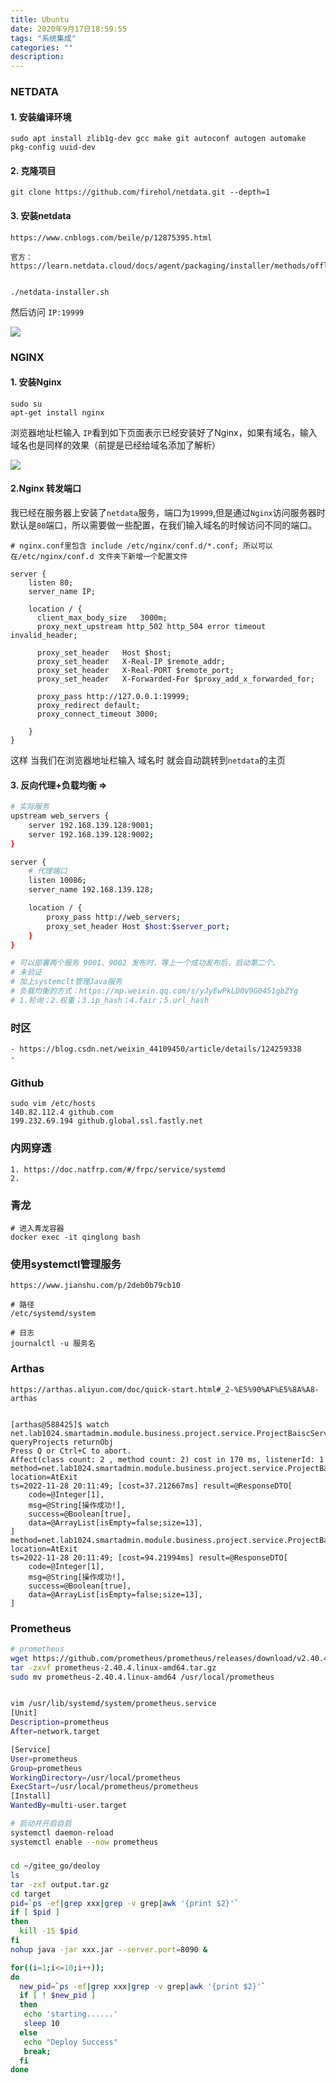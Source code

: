 ```yaml
---
title: Ubuntu
date: 2020年9月17日18:59:55
tags: "系统集成"
categories: ""
description: 
---
```




### NETDATA

#### 1. 安装编译环境

```
sudo apt install zlib1g-dev gcc make git autoconf autogen automake pkg-config uuid-dev
```

#### 2. 克隆项目

```
git clone https://github.com/firehol/netdata.git --depth=1
```

#### 3. 安装netdata

```
https://www.cnblogs.com/beile/p/12875395.html

官方：https://learn.netdata.cloud/docs/agent/packaging/installer/methods/offline


./netdata-installer.sh
```

然后访问 `IP:19999` 

![](https://i.loli.net/2020/09/23/Zp2AJqzlKPSaW7E.png)



### NGINX

#### 1. 安装Nginx

```
sudo su
apt-get install nginx
```

浏览器地址栏输入 `IP`看到如下页面表示已经安装好了Nginx，如果有域名，输入域名也是同样的效果（前提是已经给域名添加了解析）

![](https://i.loli.net/2020/09/23/45jPeQEu2TCoOyb.png)

#### 2.Nginx 转发端口

我已经在服务器上安装了`netdata`服务，端口为`19999`,但是通过`Nginx`访问服务器时默认是`80`端口，所以需要做一些配置，在我们输入域名的时候访问不同的端口。

```
# nginx.conf里包含	include /etc/nginx/conf.d/*.conf; 所以可以在/etc/nginx/conf.d 文件夹下新增一个配置文件

server {
    listen 80;
    server_name IP;

    location / {
      client_max_body_size   3000m;
      proxy_next_upstream http_502 http_504 error timeout invalid_header;

      proxy_set_header   Host $host;
      proxy_set_header   X-Real-IP $remote_addr;
      proxy_set_header   X-Real-PORT $remote_port;
      proxy_set_header   X-Forwarded-For $proxy_add_x_forwarded_for;

      proxy_pass http://127.0.0.1:19999;
      proxy_redirect default;
      proxy_connect_timeout 3000;

    }
}
```


这样 当我们在浏览器地址栏输入 域名时 就会自动跳转到`netdata`的主页

#### 3. 反向代理+负载均衡 => 

``` sh
# 实际服务
upstream web_servers {
	server 192.168.139.128:9001;
	server 192.168.139.128:9002;
}

server {
	# 代理端口
	listen 10086;
	server_name 192.168.139.128;

	location / {
		proxy_pass http://web_servers;
		proxy_set_header Host $host:$server_port;
	}
}

# 可以部署两个服务 9001、9002 发布时，等上一个成功发布后，启动第二个。
# 未验证
# 加上systemclt管理Java服务
# 负载均衡的方式：https://mp.weixin.qq.com/s/yJyEwPkLD0V9G0451gbZYg
# 1.轮询；2.权重；3.ip_hash；4.fair；5.url_hash
```

### 时区
	- https://blog.csdn.net/weixin_44109450/article/details/124259338
	- 
### Github

	sudo vim /etc/hosts
	140.82.112.4 github.com  
	199.232.69.194 github.global.ssl.fastly.net


### 内网穿透

```
1. https://doc.natfrp.com/#/frpc/service/systemd
2. 
```


### 青龙

```
# 进入青龙容器
docker exec -it qinglong bash
```


### 使用systemctl管理服务

```
https://www.jianshu.com/p/2deb0b79cb10

# 路径
/etc/systemd/system

# 日志
journalctl -u 服务名

```


### Arthas

```
https://arthas.aliyun.com/doc/quick-start.html#_2-%E5%90%AF%E5%8A%A8-arthas


[arthas@588425]$ watch net.lab1024.smartadmin.module.business.project.service.ProjectBaiscService queryProjects returnObj
Press Q or Ctrl+C to abort.
Affect(class count: 2 , method count: 2) cost in 170 ms, listenerId: 1
method=net.lab1024.smartadmin.module.business.project.service.ProjectBaiscService.queryProjects location=AtExit
ts=2022-11-28 20:11:49; [cost=37.212667ms] result=@ResponseDTO[
    code=@Integer[1],
    msg=@String[操作成功!],
    success=@Boolean[true],
    data=@ArrayList[isEmpty=false;size=13],
]
method=net.lab1024.smartadmin.module.business.project.service.ProjectBaiscService$$EnhancerBySpringCGLIB$$2f00139f.queryProjects location=AtExit
ts=2022-11-28 20:11:49; [cost=94.21994ms] result=@ResponseDTO[
    code=@Integer[1],
    msg=@String[操作成功!],
    success=@Boolean[true],
    data=@ArrayList[isEmpty=false;size=13],
]

```



### Prometheus

``` sh
# prometheus
wget https://github.com/prometheus/prometheus/releases/download/v2.40.4/prometheus-2.40.4.linux-amd64.tar.gz
tar -zxvf prometheus-2.40.4.linux-amd64.tar.gz
sudo mv prometheus-2.40.4.linux-amd64 /usr/local/prometheus


vim /usr/lib/systemd/system/prometheus.service
[Unit]
Description=prometheus
After=network.target 

[Service]
User=prometheus
Group=prometheus
WorkingDirectory=/usr/local/prometheus
ExecStart=/usr/local/prometheus/prometheus
[Install]
WantedBy=multi-user.target

# 启动并开启自启
systemctl daemon-reload
systemctl enable --now prometheus									


```









##### 
```sh
cd ~/gitee_go/deoloy
ls
tar -zxf output.tar.gz
cd target
pid=`ps -ef|grep xxx|grep -v grep|awk '{print $2}'`
if [ $pid ]
then
  kill -15 $pid  
fi
nohup java -jar xxx.jar --server.port=8090 &

for((i=1;i<=10;i++));
do
  new_pid=`ps -ef|grep xxx|grep -v grep|awk '{print $2}'`
  if [ ! $new_pid ]
  then
   echo 'starting......'
   sleep 10
  else
   echo "Deploy Success"
   break;
  fi
done

```































